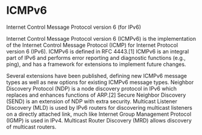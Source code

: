 # ICMPv6


Internet Control Message Protocol version 6 (for IPv6)

Internet Control Message Protocol version 6 (ICMPv6) is the
implementation of the Internet Control Message Protocol (ICMP) for
Internet Protocol version 6 (IPv6). ICMPv6 is defined in RFC 4443.\[1\]
ICMPv6 is an integral part of IPv6 and performs error reporting and
diagnostic functions (e.g., ping), and has a framework for extensions to
implement future changes.

Several extensions have been published, defining new ICMPv6 message
types as well as new options for existing ICMPv6 message types. Neighbor
Discovery Protocol (NDP) is a node discovery protocol in IPv6 which
replaces and enhances functions of ARP.\[2\] Secure Neighbor Discovery
(SEND) is an extension of NDP with extra security. Multicast Listener
Discovery (MLD) is used by IPv6 routers for discovering multicast
listeners on a directly attached link, much like Internet Group
Management Protocol (IGMP) is used in IPv4. Multicast Router Discovery
(MRD) allows discovery of multicast routers.

